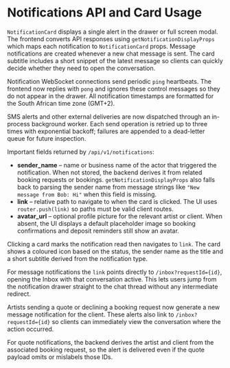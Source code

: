 # Notifications API and Card Usage

`NotificationCard` displays a single alert in the drawer or full screen modal.
The frontend converts API responses using `getNotificationDisplayProps` which
maps each notification to `NotificationCard` props. Message notifications are
created whenever a new chat message is sent. The card subtitle includes a short
snippet of the latest message so clients can quickly decide whether they need to
open the conversation.

Notification WebSocket connections send periodic `ping` heartbeats. The
frontend now replies with `pong` and ignores these control messages so they do
not appear in the drawer. All notification timestamps are formatted for the
South African time zone (GMT+2).

SMS alerts and other external deliveries are now dispatched through an
in-process background worker. Each send operation is retried up to three times
with exponential backoff; failures are appended to a dead-letter queue for
future inspection.

Important fields returned by `/api/v1/notifications`:

- **sender_name** – name or business name of the actor that triggered the
  notification. When not stored, the backend derives it from related booking
  requests or bookings. `getNotificationDisplayProps` also falls back to parsing
  the sender name from message strings like `"New message from Bob: Hi"` when
  this field is missing.
- **link** – relative path to navigate to when the card is clicked. The UI uses
  `router.push(link)` so paths must be valid client routes.
- **avatar_url** – optional profile picture for the relevant artist or client.
  When absent, the UI displays a default placeholder image so booking
  confirmations and deposit reminders still show an avatar.

Clicking a card marks the notification read then navigates to `link`. The card
shows a coloured icon based on the status, the sender name as the title and a
short subtitle derived from the notification type.

For message notifications the `link` points directly to
`/inbox?requestId={id}`, opening the Inbox with that conversation active.
This lets users jump from the notification drawer straight to the chat thread
without any intermediate redirect.

Artists sending a quote or declining a booking request now generate a new
message notification for the client. These alerts also link to
`/inbox?requestId={id}` so clients can immediately view the conversation where
the action occurred.

For quote notifications, the backend derives the artist and client from the
associated booking request, so the alert is delivered even if the quote payload
omits or mislabels those IDs.
